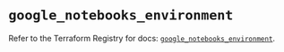 # `google_notebooks_environment`

Refer to the Terraform Registry for docs: [`google_notebooks_environment`](https://registry.terraform.io/providers/hashicorp/google-beta/6.19.0/docs/resources/google_notebooks_environment).
